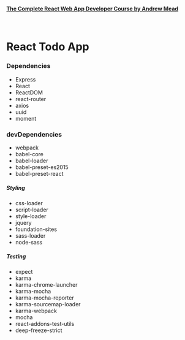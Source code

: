 #### [The Complete React Web App Developer Course by Andrew Mead](https://www.udemy.com/the-complete-react-web-app-developer-course/)

&nbsp;
# React Todo App

### Dependencies
* Express
* React
* ReactDOM
* react-router
* axios
* uuid
* moment

### devDependencies

* webpack
* babel-core
* babel-loader
* babel-preset-es2015
* babel-preset-react


##### Styling
* css-loader
* script-loader
* style-loader
* jquery
* foundation-sites
* sass-loader
* node-sass

##### Testing
* expect
* karma
* karma-chrome-launcher
* karma-mocha
* karma-mocha-reporter
* karma-sourcemap-loader
* karma-webpack
* mocha
* react-addons-test-utils
* deep-freeze-strict
